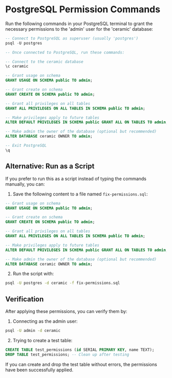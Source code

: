 # PostgreSQL Permission Commands

Run the following commands in your PostgreSQL terminal to grant the necessary permissions to the 'admin' user for the 'ceramic' database:

```sql
-- Connect to PostgreSQL as superuser (usually 'postgres')
psql -U postgres

-- Once connected to PostgreSQL, run these commands:

-- Connect to the ceramic database
\c ceramic

-- Grant usage on schema
GRANT USAGE ON SCHEMA public TO admin;

-- Grant create on schema
GRANT CREATE ON SCHEMA public TO admin;

-- Grant all privileges on all tables
GRANT ALL PRIVILEGES ON ALL TABLES IN SCHEMA public TO admin;

-- Make privileges apply to future tables
ALTER DEFAULT PRIVILEGES IN SCHEMA public GRANT ALL ON TABLES TO admin;

-- Make admin the owner of the database (optional but recommended)
ALTER DATABASE ceramic OWNER TO admin;

-- Exit PostgreSQL
\q
```

## Alternative: Run as a Script

If you prefer to run this as a script instead of typing the commands manually, you can:

1. Save the following content to a file named `fix-permissions.sql`:

```sql
-- Grant usage on schema
GRANT USAGE ON SCHEMA public TO admin;

-- Grant create on schema
GRANT CREATE ON SCHEMA public TO admin;

-- Grant all privileges on all tables
GRANT ALL PRIVILEGES ON ALL TABLES IN SCHEMA public TO admin;

-- Make privileges apply to future tables
ALTER DEFAULT PRIVILEGES IN SCHEMA public GRANT ALL ON TABLES TO admin;

-- Make admin the owner of the database (optional but recommended)
ALTER DATABASE ceramic OWNER TO admin;
```

2. Run the script with:

```bash
psql -U postgres -d ceramic -f fix-permissions.sql
```

## Verification

After applying these permissions, you can verify them by:

1. Connecting as the admin user:

```bash
psql -U admin -d ceramic
```

2. Trying to create a test table:

```sql
CREATE TABLE test_permissions (id SERIAL PRIMARY KEY, name TEXT);
DROP TABLE test_permissions; -- Clean up after testing
```

If you can create and drop the test table without errors, the permissions have been successfully applied.
